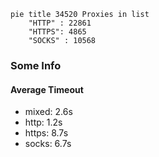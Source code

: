
```mermaid
pie title 34520 Proxies in list
    "HTTP" : 22861
    "HTTPS": 4865
    "SOCKS" : 10568
```

### Some Info
#### Average Timeout

- mixed: 2.6s
- http: 1.2s
- https: 8.7s
- socks: 6.7s